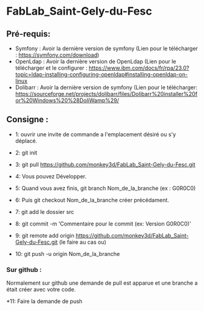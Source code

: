 # FabLab_Saint-Gely-du-Fesc

## Pré-requis:

* Symfony : Avoir la dernière version de symfony (Lien pour le télécharger : https://symfony.com/download)
* OpenLdap : Avoir la dernière version de OpenLdap (Lien pour le télécharger  et le configurer : https://www.ibm.com/docs/fr/rpa/23.0?topic=ldap-installing-configuring-openldap#installing-openldap-on-linux
* Dolibarr :  Avoir la dernière version de symfony (Lien pour le télécharger: https://sourceforge.net/projects/dolibarr/files/Dolibarr%20installer%20for%20Windows%20%28DoliWamp%29/

## Consigne :

+ 1: ouvrir une invite de  commande a l'emplacement désiré ou s'y déplacé.

+ 2: git init

+ 3: git pull https://github.com/monkey3d/FabLab_Saint-Gely-du-Fesc.git
+ 4: Vous pouvez Développer.
+ 5: Quand vous avez finis, git branch Nom_de_la_branche (ex : G0R0C0)
+ 6: Puis git checkout Nom_de_la_branche créer précédament.
+ 7: git add le dossier src 
+ 8: git commit -m 'Commentaire pour le commit (ex: Version G0R0C0)'
+ 9: git remote add origin https://github.com/monkey3d/FabLab_Saint-Gely-du-Fesc.git (le faire au cas ou)
+ 10: git push -u origin Nom_de_la_branche

### Sur github :

Normalement sur github une demande de pull est apparue et une branche a était créer avec votre code.

*11: Faire la demande de push
